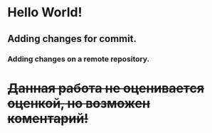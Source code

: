 # Hello World!

## Adding changes for commit.

### Adding changes on a remote repository.

# ~~Данная работа не оценивается оценкой, но возможен коментарий!~~
